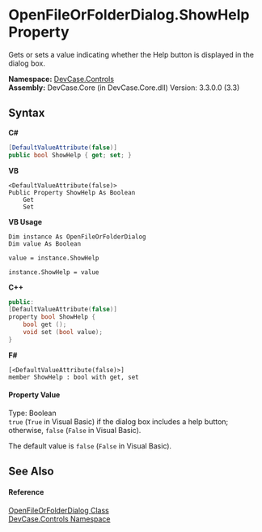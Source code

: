 # OpenFileOrFolderDialog.ShowHelp Property 
 

Gets or sets a value indicating whether the Help button is displayed in the dialog box.

**Namespace:**&nbsp;<a href="N_DevCase_Controls">DevCase.Controls</a><br />**Assembly:**&nbsp;DevCase.Core (in DevCase.Core.dll) Version: 3.3.0.0 (3.3)

## Syntax

**C#**<br />
``` C#
[DefaultValueAttribute(false)]
public bool ShowHelp { get; set; }
```

**VB**<br />
``` VB
<DefaultValueAttribute(false)>
Public Property ShowHelp As Boolean
	Get
	Set
```

**VB Usage**<br />
``` VB Usage
Dim instance As OpenFileOrFolderDialog
Dim value As Boolean

value = instance.ShowHelp

instance.ShowHelp = value
```

**C++**<br />
``` C++
public:
[DefaultValueAttribute(false)]
property bool ShowHelp {
	bool get ();
	void set (bool value);
}
```

**F#**<br />
``` F#
[<DefaultValueAttribute(false)>]
member ShowHelp : bool with get, set

```


#### Property Value
Type: Boolean<br />`true` (`True` in Visual Basic) if the dialog box includes a help button; otherwise, `false` (`False` in Visual Basic). 

 The default value is `false` (`False` in Visual Basic).

## See Also


#### Reference
<a href="T_DevCase_Controls_OpenFileOrFolderDialog">OpenFileOrFolderDialog Class</a><br /><a href="N_DevCase_Controls">DevCase.Controls Namespace</a><br />